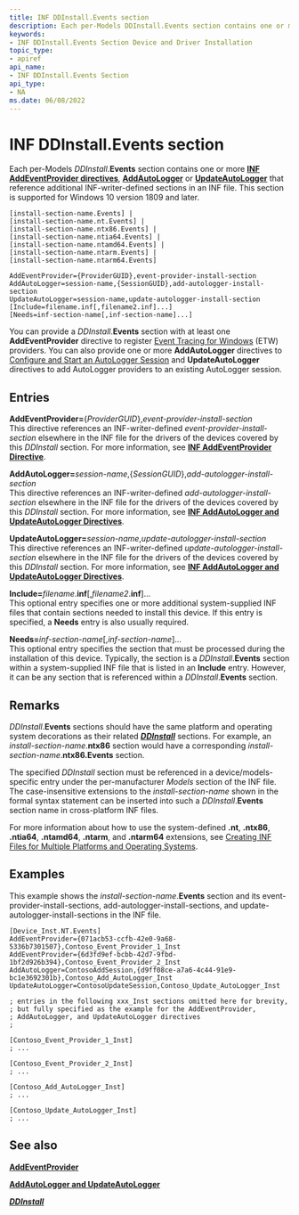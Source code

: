 ```yaml
---
title: INF DDInstall.Events section
description: Each per-Models DDInstall.Events section contains one or more INF AddEventProvider directives that reference additional INF-writer-defined sections in an INF file.
keywords:
- INF DDInstall.Events Section Device and Driver Installation
topic_type:
- apiref
api_name:
- INF DDInstall.Events Section
api_type:
- NA
ms.date: 06/08/2022
---
```


# INF DDInstall.Events section

Each per-Models _DDInstall_.**Events** section contains one or more [**INF AddEventProvider directives**](inf-addeventprovider-directive.md), [**AddAutoLogger**](inf-addupdateautologger-directive.md) or [**UpdateAutoLogger**](inf-addupdateautologger-directive.md) that reference additional INF-writer-defined sections in an INF file. This section is supported for Windows 10 version 1809 and later.

```inf
[install-section-name.Events] |
[install-section-name.nt.Events] |
[install-section-name.ntx86.Events] |
[install-section-name.ntia64.Events] |
[install-section-name.ntamd64.Events] |
[install-section-name.ntarm.Events] |
[install-section-name.ntarm64.Events]

AddEventProvider={ProviderGUID},event-provider-install-section
AddAutoLogger=session-name,{SessionGUID},add-autologger-install-section 
UpdateAutoLogger=session-name,update-autologger-install-section  
[Include=filename.inf[,filename2.inf]...]
[Needs=inf-section-name[,inf-section-name]...] 
```

You can provide a _DDInstall_.**Events** section with at least one **AddEventProvider** directive to register [Event Tracing for Windows](/windows/desktop/ETW/about-event-tracing) (ETW) providers. You can also provide one or more **AddAutoLogger** directives to [Configure and Start an AutoLogger Session](/windows/win32/etw/configuring-and-starting-an-autologger-session) and  **UpdateAutoLogger** directives to add AutoLogger providers to an existing AutoLogger session.

## Entries

**AddEventProvider=**{_ProviderGUID_},_event-provider-install-section_  
This directive references an INF-writer-defined _event-provider-install-section_ elsewhere in the INF file for the drivers of the devices covered by this _DDInstall_ section. For more information, see [**INF AddEventProvider Directive**](inf-addeventprovider-directive.md).

**AddAutoLogger=**_session-name_,{_SessionGUID_},_add-autologger-install-section_  
This directive references an INF-writer-defined _add-autologger-install-section_ elsewhere in the INF file for the drivers of the devices covered by this _DDInstall_ section. For more information, see [**INF AddAutoLogger and UpdateAutoLogger Directives**](inf-addupdateautologger-directive.md).

**UpdateAutoLogger=**_session-name_,_update-autologger-install-section_  
This directive references an INF-writer-defined _update-autologger-install-section_ elsewhere in the INF file for the drivers of the devices covered by this _DDInstall_ section. For more information, see [**INF AddAutoLogger and UpdateAutoLogger Directives**](inf-addupdateautologger-directive.md).

**Include=**_filename_.**inf**[,_filename2_.**inf**]...  
This optional entry specifies one or more additional system-supplied INF files that contain sections needed to install this device. If this entry is specified, a **Needs** entry is also usually required.

**Needs=**_inf-section-name_[,_inf-section-name_]...  
This optional entry specifies the section that must be processed during the installation of this device. Typically, the section is a _DDInstall_.**Events** section within a system-supplied INF file that is listed in an **Include** entry. However, it can be any section that is referenced within a _DDInstall_.**Events** section.

## Remarks

_DDInstall_.**Events** sections should have the same platform and operating system decorations as their related [**_DDInstall_**](inf-ddinstall-section.md) sections. For example, an _install-section-name_.**ntx86** section would have a corresponding _install-section-name_.**ntx86.Events** section.

The specified _DDInstall_ section must be referenced in a device/models-specific entry under the per-manufacturer _Models_ section of the INF file. The case-insensitive extensions to the _install-section-name_ shown in the formal syntax statement can be inserted into such a _DDInstall_.**Events** section name in cross-platform INF files.

For more information about how to use the system-defined **.nt**, **.ntx86**, **.ntia64**, **.ntamd64**, **.ntarm**, and **.ntarm64** extensions, see [Creating INF Files for Multiple Platforms and Operating Systems](creating-inf-files-for-multiple-platforms-and-operating-systems.md).

## Examples

This example shows the _install-section-name_.**Events** section and its event-provider-install-sections, add-autologger-install-sections, and update-autologger-install-sections in the INF file.

```inf
[Device_Inst.NT.Events]
AddEventProvider={071acb53-ccfb-42e0-9a68-5336b7301507},Contoso_Event_Provider_1_Inst 
AddEventProvider={6d3fd9ef-bcbb-42d7-9fbd-1bf2d926b394},Contoso_Event_Provider_2_Inst 
AddAutoLogger=ContosoAddSession,{d9ff08ce-a7a6-4c44-91e9-bc1e3692301b},Contoso_Add_AutoLogger_Inst 
UpdateAutoLogger=ContosoUpdateSession,Contoso_Update_AutoLogger_Inst 

; entries in the following xxx_Inst sections omitted here for brevity,
; but fully specified as the example for the AddEventProvider,  
; AddAutoLogger, and UpdateAutoLogger directives 
; 

[Contoso_Event_Provider_1_Inst] 
; ...  

[Contoso_Event_Provider_2_Inst]  
; ... 

[Contoso_Add_AutoLogger_Inst] 
; ...

[Contoso_Update_AutoLogger_Inst] 
; ... 
```

## See also

[**AddEventProvider**](inf-addeventprovider-directive.md)

[**AddAutoLogger and UpdateAutoLogger**](inf-addupdateautologger-directive.md)

[**_DDInstall_**](inf-ddinstall-section.md)
